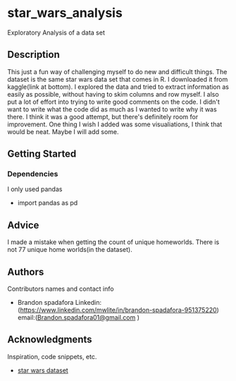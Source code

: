 # star_wars_analysis
Exploratory Analysis of a data set

## Description

This just a fun way of challenging myself to do new and difficult things. The dataset is the same star wars data set that comes in R.
I downloaded it from kaggle(link at bottom). I explored the data and tried to extract information as easily as possible, without having
to skim columns and row myself. I also put a lot of effort into trying to write good comments on the code. I didn't want to write what
the code did as much as I wanted to write why it was there. I think it was a good attempt, but there's definitely room for improvement.
One thing I wish I added was some visualiations, I think that would be neat. Maybe I will add some.

## Getting Started

### Dependencies

I only used pandas
* import pandas as pd

## Advice

I made a mistake when getting the count of unique homeworlds. There is not 77 unique home worlds(in the dataset).

## Authors

Contributors names and contact info
* Brandon spadafora
Linkedin:(https://www.linkedin.com/mwlite/in/brandon-spadafora-951375220)
email:(Brandon.spadafora01@gmail.com )


## Acknowledgments

Inspiration, code snippets, etc.
* [star wars dataset](https://www.kaggle.com/datasets/jsphyg/star-wars)
